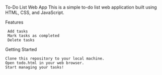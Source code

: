 To-Do List Web App
This is a simple to-do list web application built using HTML, CSS, and JavaScript.

Features



     Add tasks
     Mark tasks as completed
     Delete tasks    
         
Getting Started



    Clone this repository to your local machine.
    Open todo.html in your web browser.
    Start managing your tasks!
